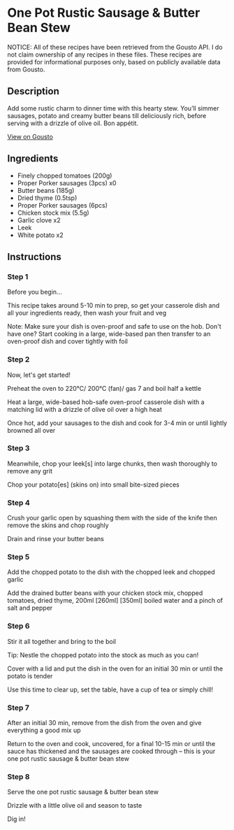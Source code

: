 # One Pot Rustic Sausage & Butter Bean Stew

NOTICE: All of these recipes have been retrieved from the Gousto API. I do not claim ownership of any recipes in these files. These recipes are provided for informational purposes only, based on publicly available data from Gousto.

## Description

Add some rustic charm to dinner time with this hearty stew. You’ll simmer sausages, potato and creamy butter beans till deliciously rich, before serving with a drizzle of olive oil. Bon appétit.

[View on Gousto](https://www.gousto.co.uk/recipes/cookbook/one-pot-rustic-sausage-butter-bean-stew)

## Ingredients

- Finely chopped tomatoes (200g)
- Proper Porker sausages (3pcs) x0
- Butter beans (185g)
- Dried thyme (0.5tsp)
- Proper Porker sausages (6pcs)
- Chicken stock mix (5.5g)
- Garlic clove x2
- Leek
- White potato x2

## Instructions


### Step 1

Before you begin...

This recipe takes around 5-10 min to prep, so get your casserole dish and all your ingredients ready, then wash your fruit and veg

Note: Make sure your dish is oven-proof and safe to use on the hob. Don't have one? Start cooking in a large, wide-based pan then transfer to an oven-proof dish and cover tightly with foil


### Step 2

Now, let's get started!

Preheat the oven to 220°C/ 200°C (fan)/ gas 7 and boil half a kettle

Heat a large, wide-based hob-safe oven-proof casserole dish with a matching lid with a drizzle of olive oil over a high heat

Once hot, add your sausages to the dish and cook for 3-4 min or until lightly browned all over


### Step 3

Meanwhile, chop your leek[s] into large chunks, then wash thoroughly to remove any grit

Chop your potato[es] (skins on) into small bite-sized pieces


### Step 4

Crush your garlic open by squashing them with the side of the knife then remove the skins and chop roughly

Drain and rinse your butter beans


### Step 5

Add the chopped potato to the dish with the chopped leek and chopped garlic

Add the drained butter beans with your chicken stock mix, chopped tomatoes, dried thyme, 200ml <span class="text-purple">[260ml]</span> <span class="text-danger">[350ml] </span>boiled water and a pinch of salt and pepper


### Step 6

Stir it all together and bring to the boil

Tip: Nestle the chopped potato into the stock as much as you can!

Cover with a lid and put the dish in the oven for an initial 30 min or until the potato is tender

Use this time to clear up, set the table, have a cup of tea or simply chill!


### Step 7

After an initial 30 min, remove from the dish from the oven and give everything a good mix up

Return to the oven and cook, uncovered, for a final 10-15 min or until the sauce has thickened and the sausages are cooked through – this is your one pot rustic sausage & butter bean stew

### Step 8

Serve the one pot rustic sausage & butter bean stew

Drizzle with a little olive oil and season to taste

Dig in!


